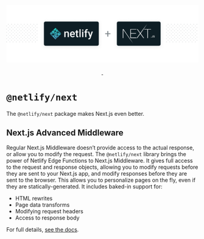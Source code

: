 
![Next.js Runtime](https://github.com/netlify/next-runtime/raw/main/next-on-netlify.png)

<p align="center">
  <a aria-label="npm version" href="https://www.npmjs.com/package/@netlify/next">
    <img alt="" src="https://img.shields.io/npm/v/@netlify/next">
  </a>
  <a aria-label="MIT License" href="https://img.shields.io/npm/l/@netlify/next">
    <img alt="" src="https://img.shields.io/npm/l/@netlify/next">
  </a>
</p>

# `@netlify/next`

The `@netlify/next` package makes Next.js even better.

## Next.js Advanced Middleware

Regular Next.js Middleware doesn’t provide access to the actual response, or allow you to modify the request. The
`@netlify/next` library brings the power of Netlify Edge Functions to Next.js Middleware. It gives full access to the
request and response objects, allowing you to modify requests before they are sent to your Next.js app, and modify
responses before they are sent to the browser. This allows you to personalize pages on the fly, even if they are
statically-generated. It includes baked-in support for:

- HTML rewrites
- Page data transforms
- Modifying request headers
- Access to response body

For full details,
[see the docs](https://docs.netlify.com/integrations/frameworks/next-js/middleware/#next-js-advanced-middleware-with-the-netlify-next-library).
